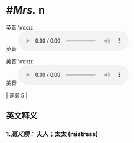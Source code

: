 # ***\#Mrs.*** n
英音 'mɪsɪz  
英音
<audio src="./media/mrs-B.aac" controls="controls"></audio>

美音 'mɪsɪz  
美音
<audio src="./media/Mrs..aac" controls="controls"></audio>



| 词频 5 |  

英文释义
---
### 1.*高义频：* **夫人；太太 (mistress)**  


